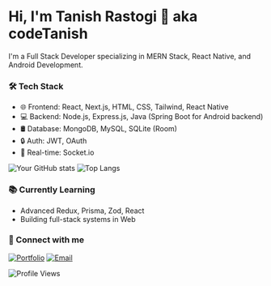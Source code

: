 # Hi, I'm Tanish Rastogi 👋 aka codeTanish

I'm a Full Stack Developer specializing in MERN Stack, React Native, and Android Development.

### 🛠️ Tech Stack
- 🌐 Frontend: React, Next.js, HTML, CSS, Tailwind, React Native
- 💻 Backend: Node.js, Express.js, Java (Spring Boot for Android backend)
- 🛢️ Database: MongoDB, MySQL, SQLite (Room)
- 🔒 Auth: JWT, OAuth
- 📡 Real-time: Socket.io

![Your GitHub stats](https://github-readme-stats.vercel.app/api?username=codeTanish&show_icons=true&theme=github_dark)
![Top Langs](https://github-readme-stats.vercel.app/api/top-langs/?username=codeTanish&layout=compact&theme=github_dark)

### 📚 Currently Learning
- Advanced Redux, Prisma, Zod, React
- Building full-stack systems in Web

### 🔗 Connect with me
[![Portfolio](https://img.shields.io/badge/Portfolio-000?style=flat&logo=github&logoColor=white)]((https://codetanish.vercel.app/))
[![Email](https://img.shields.io/badge/Email-red?style=flat&logo=gmail&logoColor=white)](mailto:rastogitanish673@gmail.com)

![Profile Views](https://komarev.com/ghpvc/?username=codeTanish)
